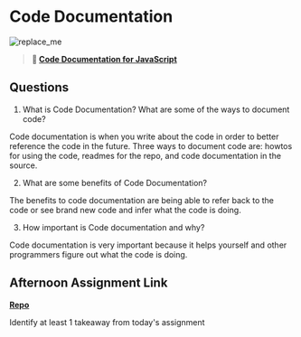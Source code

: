 # Code Documentation

![replace_me](https://codeworks.blob.core.windows.net/public/assets/img/illustrations/placeholder.svg)

> **📖 [Code Documentation for JavaScript](https://codeworksacademy.com/fs-student-guide/resources/wk7/02-JSDocs)**

## Questions

1. What is Code Documentation? What are some of the ways to document code?

Code documentation is when you write about the code in order to better reference the code in the future. Three ways to document code are: howtos for using the code, readmes for the repo, and code documentation in the source.

2. What are some benefits of Code Documentation?

The benefits to code documentation are being able to refer back to the code or see brand new code and infer what the code is doing.

3. How important is Code documentation and why?

Code documentation is very important because it helps yourself and other programmers figure out what the code is doing. 

## Afternoon Assignment Link

**[Repo](https://github.com/Max-Ball/<ASSIGNMENT_REPO>)**

Identify at least 1 takeaway from today's assignment
